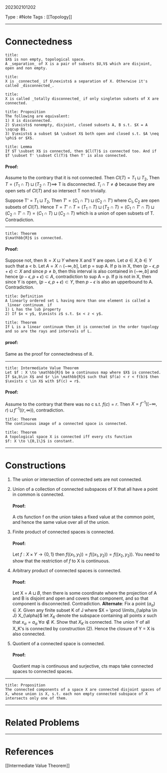 202302101202

Type : #Note
Tags : [[Topology]]

---
# Connectedness
```ad-note
title:
$X$ is non empty, topological space.
A _separation_ of X is a pair of subsets $U,V$ which are disjoint, open and non empty.
```

```ad-note
title:
X is _connected_ if $\nexists$ a separation of X. Otherwise it's called _disconnected_.
```

```ad-note
title:
X is called _totally disconnected_ if only singleton subsets of X are connected.
```

```ad-note
title: Proposition
The following are equivalent:
1) X is disconnected.
2) $\exists$ nonempty, disjoint, closed subsets A, B s.t. $X = A \sqcup B$.
3) $\exists$ a subset $A \subset X$ both open and closed s.t. $A \neq \phi$ or $X$.
```

```ad-note
title: Lemma
If $T \subset X$ is connected, then $Cl(T)$ is connected too. And if $T \subset T' \subset Cl(T)$ then T' is also connected.
```
#### Proof:
Assume to the contrary that it is not connected.
Then $Cl(T) = T_1 \sqcup T_2$, Then $T = (T_1 \cap T) \sqcup (T_2 \cap T) \implies$ T is disconnected. $T_i \cap T \neq \phi$ because they are open sets of $Cl(T)$ and so intersect T non trivially.

Suppose T' = $T_1 \sqcup T_2$, Then $T' = (C_1 \cap T') \sqcup (C_2 \cap T')$ where $C_1,C_2$ are open subsets of $Cl(T)$. Hence $T = T' \cap T = (T_1 \cap T) \sqcup (T_2 \cap T) = (C_1 \cap T' \cap T) \sqcup (C_2 \cap T' \cap T) = (C_1 \cap T) \sqcup (C_2 \cap T)$ which is a union of open subsets of T. 
Contradiction. 

---

```ad-note
title: Theorem
$\mathbb{R}$ is connected.
```

#### Proof:
Suppose not, then $\mathbb{R} = X \sqcup Y$ where X and Y are open. Let $a \in X, b \in Y$ such that a < b. Let $A = X \cap (-\infty,b]$, Let p = sup A. 
If p is in X, then $(p-\epsilon,p+\epsilon) \subset X$ and since $p \neq b$, then this interval is also contained in $(-\infty,b]$ and hence $(p-\epsilon,p+\epsilon) \subset A$, contradiction to sup A = p.
If p is not in X, then since Y is open,  $(p-\epsilon,p+\epsilon) \subset Y$, then $p-\epsilon$ is also an upperbound to A. Contradiction.


```ad-note
title: Definition
A linearly ordered set L having more than one element is called a _linear continuum_ if
1) L has the lub property
2) If $x < y$, $\exists z$ s.t. $x < z < y$.
```

```ad-note
title: Theorem
If L is a linear continuum then it is connected in the order topology and so are the rays and intervals of L.
```

#### proof:
Same as the proof for connectedness of $\mathbb{R}$.

--- 
```ad-note
title: Intermediate Value Theorem
Let $f : X \to \mathbb{R}$ be a continuous map where $X$ is connected. If $a,b\in X$ and $r \in \mathbb{R}$ such that $f(a) < r < f(b)$ then $\exists c \in X$ with $f(c) = r$.
```
#### Proof:
Assume to the contrary that there was no c s.t. $f(c) = r$. Then $X = f^{-1}((-\infty,r) \sqcup f^{-1}((r,\infty))$, contradiction.

```ad-note
title: Theorem
The continuous image of a connected space is connected.
```

```ad-note
title: Theorem
A topological space X is connected iff every cts function 
$f: X \to \{0,1\}$ is constant.
```

---

# Constructions
1) The union or intersection of connected sets are not connected.
   
2) Union of a collection of connected subspaces of X that all have a point in common is connected.
   #### Proof:
   A cts function f on the union takes a fixed value at the common point, and hence the same value over all of the union. 
   
3) Finite product of connected spaces is connected.
   #### Proof:
   Let $f: X\times Y \to \{0,1\}$ then $f((x_1,y_1)) = f((x_1,y_2)) = f((x_2,y_2))$.  You need to show that the restriction of $f$ to X is continuous.
   
4) Arbitrary product of connected spaces is connected.
   #### Proof: 
   Let X = $A \sqcup B$, then there is some coordinate where the projection of A and B is disjoint and open and covers that component, and so that component is disconnected. Contradiction.
   **Alternate**: Fix a point $(a_{\alpha}) \in X$. 
   Given any finite subset K of J where $X  = \prod \limits_{\alpha \in J} X_{\alpha}$ let $X_K$ denote the subspace containing all points $x$ such that $x_\alpha = a_\alpha \ \forall \alpha \notin K$. Show that $X_K$ is connected.
   The union Y of all X_K's is connected by construction (2).
   Hence the closure of Y = X is also connected.
   
5) Quotient of a connected space is connected.
   #### Proof:
   Quotient map is continuous and surjective, cts maps take connected spaces to connected spaces.
---
```ad-note
title: Proposition
The connected components of a space X are connected disjoint spaces of X, whose union is X, s.t. each non empty connected subspace of X intersects only one of them.
```

---
# Related Problems

---
# References
[[Intermediate Value Theorem]]